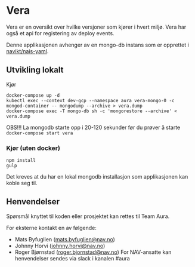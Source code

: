 # Vera

Vera er en oversikt over hvilke versjoner som kjører i hvert miljø. Vera har også et api for registering av deploy events.

Denne applikasjonen avhenger av en mongo-db instans som er opprettet i [navikt/nais-yaml](https://github.com/navikt/nais-yaml/tree/a319a942ba61b65fe04c0054562845a4d4d1c5a3/templates/dev-gcp).


## Utvikling lokalt

Kjør

```console
docker-compose up -d
kubectl exec --context dev-gcp --namespace aura vera-mongo-0 -c mongod-container -- mongodump --archive > vera.dump
docker-compose exec -T mongo-db sh -c 'mongorestore --archive' < vera.dump
```

OBS!!! La mongodb starte opp i 20-120 sekunder før du prøver å starte `docker-compose start vera`

### Kjør (uten docker)

```console
npm install
gulp
```

Det kreves at du har en lokal mongodb installasjon som applikasjonen kan koble seg til. 


## Henvendelser

Spørsmål knyttet til koden eller prosjektet kan rettes til Team Aura.

For eksterne kontakt en av følgende:

- Mats Byfuglien (mats.byfuglien@nav.no)
- Johnny Horvi (johnny.horvi@nav.no)
- Roger Bjørnstad (roger.bjornstad@nav.no)
For NAV-ansatte kan henvendelser sendes via slack i kanalen #aura
